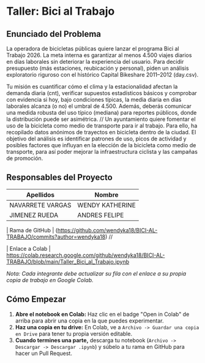 # Taller: Bici al Trabajo

## Enunciado del Problema
La operadora de bicicletas públicas quiere lanzar el programa Bici al Trabajo 2026. La meta interna es garantizar al menos 4.500 viajes diarios en días laborales sin deteriorar la experiencia del usuario. Para decidir presupuesto (más estaciones, reubicación y personal), piden un análisis exploratorio riguroso con el histórico Capital Bikeshare 2011–2012 (day.csv).

Tu misión es cuantificar cómo el clima y la estacionalidad afectan la demanda diaria (cnt), verificar supuestos estadísticos básicos y comprobar con evidencia si hoy, bajo condiciones típicas, la media diaria en días laborales alcanza (o no) el umbral de 4.500. Además, deberás comunicar una medida robusta del uso típico (mediana) para reportes públicos, donde la distribución puede ser asimétrica. 
//
Un ayuntamiento quiere fomentar el uso de la bicicleta como medio de transporte para ir al trabajo. Para ello, ha recopilado datos anónimos de trayectos en bicicleta dentro de la ciudad. El objetivo del análisis es identificar patrones de uso, picos de actividad y posibles factores que influyan en la elección de la bicicleta como medio de transporte, para así poder mejorar la infraestructura ciclista y las campañas de promoción.

## Responsables del Proyecto

| Apellidos          | Nombre          
|--------------------|------------------|
| NAVARRETE VARGAS   | WENDY KATHERINE  | (ENCARGADA DE PREGUNTAS 3, 4 Y 5)
| JIMENEZ RUEDA      | ANDRES FELIPE    | (ENCARGADO DE PREGUNTAS 1, 2 Y 3)

 | Rama de GitHub  |
(https://github.com/wendyka18/BICI-AL-TRABAJO/commits?author=wendyka18)  // 


 | Enlace a Colab |
https://colab.research.google.com/github/wendyka18/BICI-AL-TRABAJO/blob/main/Taller_Bici_al_Trabajo.ipynb 


*Nota: Cada integrante debe actualizar su fila con el enlace a su propia copia de trabajo en Google Colab.*

## Cómo Empezar

1.  **Abre el notebook en Colab:** Haz clic en el badge "Open in Colab" de arriba para abrir una copia en la que puedes experimentar.
2.  **Haz una copia en tu drive:** En Colab, ve a `Archivo -> Guardar una copia en Drive` para tener tu propia versión editable.
3.  **Cuando termines una parte,** descarga tu notebook (`Archivo -> Descargar -> Descargar .ipynb`) y súbelo a tu rama en GitHub para hacer un Pull Request.
